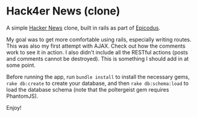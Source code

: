 # Hack4er News (clone)

A simple [Hacker News](https://news.ycombinator.com/news) clone, built in rails as part of
[Epicodus](http://epicodus.com).

My goal was to get more comfortable using rails, especially writing routes. This was also my first
attempt with AJAX. Check out how the comments work to see it in action. I also didn't include all
the RESTful actions (posts and comments cannot be destroyed). This is something I should add in at
some point.

Before running the app, run `bundle install` to install the necessary gems, `rake db:create` to
create your database, and then `rake db:schema:load` to load the database schema (note that the
poltergeist gem requires PhantomJS).

Enjoy!

